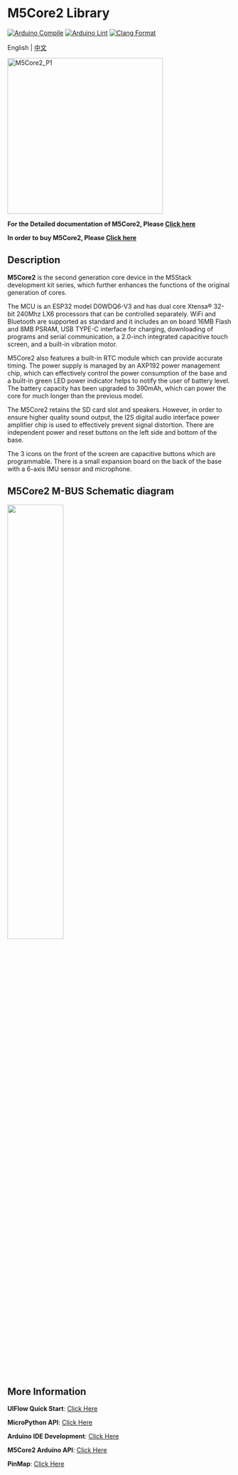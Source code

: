 # M5Core2 Library

[![Arduino Compile](https://github.com/m5stack/M5Core2/actions/workflows/arduino-action-core2-compile.yml/badge.svg)](https://github.com/m5stack/M5Core2/actions/workflows/arduino-action-stickc-compile.yml)
[![Arduino Lint](https://github.com/m5stack/M5Core2/actions/workflows/Arduino-Lint-Check.yml/badge.svg)](https://github.com/m5stack/M5Core2/actions/workflows/Arduino-Lint-Check.yml)
[![Clang Format](https://github.com/m5stack/M5Core2/actions/workflows/clang-format-check.yml/badge.svg)](https://github.com/m5stack/M5Core2/actions/workflows/clang-format-check.yml)

English | [中文](README_cn.md)

<img src="https://static-cdn.m5stack.com/resource/docs/static/assets/img/product_pics/core/core2/core2_01.webp" alt="M5Core2_P1" width="350" height="350">

**For the Detailed documentation of M5Core2, Please [Click here](https://docs.m5stack.com/en/core/core2)**

**In order to buy  M5Core2, Please [Click here](https://shop.m5stack.com/collections/m5-controllers/products/m5stack-core2-esp32-iot-development-kit)**

## Description

**M5Core2** is the second generation core device in the M5Stack development kit series, which further enhances the functions of the original generation of cores. 

The MCU is an ESP32 model D0WDQ6-V3 and has dual core Xtensa® 32-bit 240Mhz LX6 processors that can be controlled separately. WiFi and Bluetooth are supported as standard and it includes an on board 16MB Flash and 8MB PSRAM, USB TYPE-C interface for charging, downloading of programs and serial communication, a 2.0-inch integrated capacitive touch screen, and a built-in vibration motor. 

M5Core2 also features a built-in RTC module which can provide accurate timing. The power supply is managed by an AXP192 power management chip, which can effectively control the power consumption of the base and a built-in green LED power indicator helps to notify the user of battery level. The battery capacity has been upgraded to 390mAh, which can power the core for much longer than the previous model. 

The M5Core2 retains the SD card slot and speakers. However, in order to ensure higher quality sound output, the I2S digital audio interface power amplifier chip is used to effectively prevent signal distortion. There are independent power and reset buttons on the left side and bottom of the base. 

The 3 icons on the front of the screen are capacitive buttons which are programmable. There is a small expansion board on the back of the base with a 6-axis IMU sensor and microphone.

## M5Core2 M-BUS Schematic diagram

<img src="https://static-cdn.m5stack.com/resource/docs/static/assets/img/product_pics/core/core2/core2_mbus.webp" width = "50%">

## More Information

**UIFlow Quick Start**: [Click Here](https://docs.m5stack.com/en/quick_start/core2/uiflow)

**MicroPython API**: [Click Here](https://docs.m5stack.com/en/quick_start/core2/mpy)

**Arduino IDE Development**: [Click Here](https://docs.m5stack.com/en/quick_start/core2/arduino)

**M5Core2 Arduino API**: [Click Here](https://docs.m5stack.com/en/api/core2/axp192_core2)

**PinMap**: [Click Here](https://docs.m5stack.com/en/core/core2)
